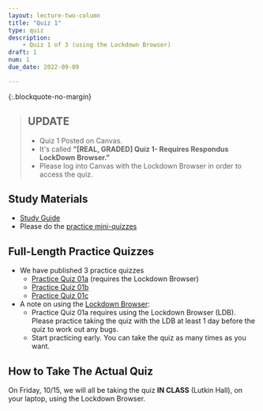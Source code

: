 ```yaml
---
layout: lecture-two-column
title: "Quiz 1"
type: quiz
description:
    - Quiz 1 of 3 (using the Lockdown Browser)
draft: 1
num: 1
due_date: 2022-09-09

---
```


{:.blockquote-no-margin}
> ## UPDATE
> * Quiz 1 Posted on Canvas. 
> * It's called **"[REAL, GRADED] Quiz 1- Requires Respondus LockDown Browser."** 
> * Please log into Canvas with the Lockdown Browser in order to access the quiz.

## Study Materials
* <a href="https://docs.google.com/document/d/1ufN60wKg1M-KgVIk5AxT_SIQC2Troz2eI5O2Z4DGqOE/edit?usp=sharing" target="_blank">Study Guide</a>
* Please do the <a href="https://canvas.northwestern.edu/courses/149580/quizzes" target="_blank">practice mini-quizzes</a>

## Full-Length Practice Quizzes
* We have published 3 practice quizzes 
    * <a href="https://canvas.northwestern.edu/courses/149580/quizzes/159820" target="_blank">Practice Quiz 01a</a> (requires the Lockdown Browser)
    * <a href="https://canvas.northwestern.edu/courses/149580/quizzes/159800" target="_blank">Practice Quiz 01b</a>
    * <a href="https://canvas.northwestern.edu/courses/149580/quizzes/159805" target="_blank">Practice Quiz 01c</a>
* A note on using the [Lockdown Browser](../resources/lockdown-browser):
    * Practice Quiz 01a requires using the Lockdown Browser (LDB). Please practice taking the quiz with the LDB at least 1 day before the quiz to work out any bugs.
    * Start practicing early. You can take the quiz as many times as you want.

## How to Take The Actual Quiz
On Friday, 10/15, we will all be taking the quiz **IN CLASS** (Lutkin Hall), on your laptop, using the Lockdown Browser.